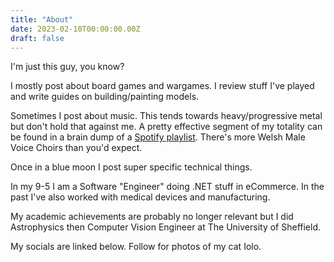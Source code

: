 ```yaml
---
title: "About"
date: 2023-02-10T00:00:00.00Z
draft: false
---
```


I'm just this guy, you know?

I mostly post about board games and wargames. I review stuff I've played and write guides on building/painting models. 

Sometimes I post about music. This tends towards heavy/progressive metal but don't hold that against me. A pretty effective segment of my totality can be found in a brain dump of a [Spotify playlist](https://open.spotify.com/playlist/4rhyXjREPTKLH7BT1Mr3l3?si=a4cb951e22e446a4). There's more Welsh Male Voice Choirs than you'd expect.

Once in a blue moon I post super specific technical things.

In my 9-5 I am a Software "Engineer" doing .NET stuff in eCommerce. In the past I've also worked with medical devices and manufacturing.

My academic achievements are probably no longer relevant but I did Astrophysics then Computer Vision Engineer at The University of Sheffield.

My socials are linked below. Follow for photos of my cat Iolo.